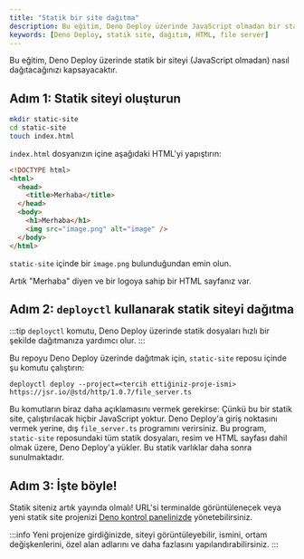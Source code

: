 ```yaml
---
title: "Statik bir site dağıtma"
description: Bu eğitim, Deno Deploy üzerinde JavaScript olmadan bir statik siteyi nasıl dağıtacağınızı kapsar. Adım adım olarak, gerekli dosyaları oluşturacak ve dağıtım sürecini gerçekleştireceksiniz.
keywords: [Deno Deploy, statik site, dağıtım, HTML, file server]
---
```


Bu eğitim, Deno Deploy üzerinde statik bir siteyi (JavaScript olmadan) nasıl dağıtacağınızı kapsayacaktır.

## Adım 1: Statik siteyi oluşturun

```sh
mkdir static-site
cd static-site
touch index.html
```

`index.html` dosyanızın içine aşağıdaki HTML'yi yapıştırın:

```html
<!DOCTYPE html>
<html>
  <head>
    <title>Merhaba</title>
  </head>
  <body>
    <h1>Merhaba</h1>
    <img src="image.png" alt="image" />
  </body>
</html>
```

`static-site` içinde bir `image.png` bulunduğundan emin olun.

Artık "Merhaba" diyen ve bir logoya sahip bir HTML sayfanız var.

## Adım 2: `deployctl` kullanarak statik siteyi dağıtma

:::tip
`deployctl` komutu, Deno Deploy üzerinde statik dosyaları hızlı bir şekilde dağıtmanıza yardımcı olur.
:::

Bu repoyu Deno Deploy üzerinde dağıtmak için, `static-site` reposu içinde şu komutu çalıştırın:

```console
deployctl deploy --project=<tercih ettiğiniz-proje-ismi> https://jsr.io/@std/http/1.0.7/file_server.ts
```

Bu komutların biraz daha açıklamasını vermek gerekirse: Çünkü bu bir statik site, çalıştırılacak hiçbir JavaScript yoktur. Deno Deploy'a giriş noktasını vermek yerine, dış `file_server.ts` programını verirsiniz. Bu program, `static-site` reposundaki tüm statik dosyaları, resim ve HTML sayfası dahil olmak üzere, Deno Deploy'a yükler. Bu statik varlıklar daha sonra sunulmaktadır.

## Adım 3: İşte böyle!

Statik siteniz artık yayında olmalı! URL'si terminalde görüntülenecek veya yeni statik site projenizi [Deno kontrol panelinizde](https://dash.deno.com/projects/) yönetebilirsiniz. 

:::info
Yeni projenize girdiğinizde, siteyi görüntüleyebilir, ismini, ortam değişkenlerini, özel alan adlarını ve daha fazlasını yapılandırabilirsiniz.
:::